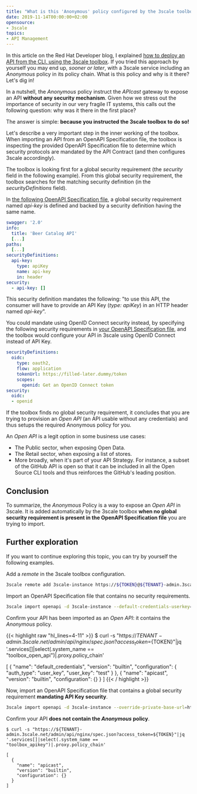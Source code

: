 ```yaml
---
title: "What is this 'Anonymous' policy configured by the 3scale toolbox?"
date: 2019-11-14T00:00:00+02:00
opensource:
- 3scale
topics:
- API Management
---
```


In this article on the Red Hat Developer blog, I explained [how to deploy an API from the CLI, using the 3scale toolbox](https://developers.redhat.com/blog/2019/07/29/3scale-toolbox-deploy-an-api-from-the-cli/).
If you tried this approach by yourself you may end up, *sooner or later*, with a 3scale service including an *Anonymous* policy in its policy chain.
What is this policy and why is it there?
Let's dig in!

In a nutshell, the *Anonymous* policy instruct the *APIcast* gateway to expose an API **without any security mechanism**.
Given how we stress out the importance of security in our very fragile IT systems, this calls out the following question: why was it there in the first place?

The answer is simple: **because you instructed the 3scale toolbox to do so!**

Let's describe a very important step in the inner working of the toolbox. When importing an API from an OpenAPI Specification file, the toolbox is inspecting the provided OpenAPI Specification file to determine which security protocols are mandated by the API Contract (and then configures 3scale accordingly).

The toolbox is looking first for a global security requirement (the *security* field in the following example). From this global security requirement, the toolbox searches for the matching security definition (in the *securityDefinitions* field).

In [the following OpenAPI Specification file](https://github.com/rh-integration/3scale-toolbox-jenkins-samples/blob/master/saas-usecase-apikey/swagger.yaml), a global security requirement named *api-key* is defined and backed by a security definition having the same name.

```yaml
swagger: '2.0'
info:
  title: 'Beer Catalog API'
  [...]
paths:
  [...]
securityDefinitions:
  api-key:
    type: apiKey
    name: api-key
    in: header
security:
  - api-key: []
```

This security definition mandates the following: "to use this API, the consumer will have to provide an API Key (*type: apiKey*) in an HTTP header named *api-key*".

You could mandate using OpenID Connect security instead, by specifying the following security requirements in [your OpenAPI Specification file](https://github.com/rh-integration/3scale-toolbox-jenkins-samples/blob/master/hybrid-usecase-oidc/swagger.json), and the toolbox would configure your API in 3scale using OpenID Connect instead of API Key.

```yaml
securityDefinitions:
  oidc:
    type: oauth2,
    flow: application
    tokenUrl: https://filled-later.dummy/token
    scopes:
      openid: Get an OpenID Connect token
security:
  oidc:
  - openid
```

If the toolbox finds no global security requirement, it concludes that you are trying to provision an *Open API* (an API usable without any credentials) and thus setups the required Anonymous policy for you.

An *Open API* is a legit option in some business use cases:

- The Public sector, when exposing Open Data.
- The Retail sector, when exposing a list of stores.
- More broadly, when it's part of your API Strategy. For instance, a subset of the GitHub API is open so that it can be included in all the Open Source CLI tools and thus reinforces the GitHub's leading position.

## Conclusion

To summarize, the *Anonymous* Policy is a way to expose an *Open API* in 3scale.
It is added automatically by the 3scale toolbox **when no global security requirement is present in the OpenAPI Specification file** you are trying to import.

## Further exploration

If you want to continue exploring this topic, you can try by yourself the following examples.

Add a *remote* in the 3scale toolbox configuration.

```sh
3scale remote add 3scale-instance https://${TOKEN}@${TENANT}-admin.3scale.net
```

Import an OpenAPI Specification file that contains no security requirements.

```sh
3scale import openapi -d 3scale-instance --default-credentials-userkey=test --override-private-base-url=http://echo-api.3scale.net -t toolbox_open_api https://raw.githubusercontent.com/rh-integration/3scale-toolbox-jenkins-samples/master/hybrid-usecase-open/swagger.json
```

Confirm your API has been imported as an *Open API*: it contains the *Anonymous* policy.

{{< highlight raw "hl_lines=4-11" >}}
$ curl -s "https://${TENANT}-admin.3scale.net/admin/api/nginx/spec.json?access_token=${TOKEN}"|jq '.services[]|select(.system_name == "toolbox_open_api")|.proxy.policy_chain'

[
  {
    "name": "default_credentials",
    "version": "builtin",
    "configuration": {
      "auth_type": "user_key",
      "user_key": "test"
    }
  },
  {
    "name": "apicast",
    "version": "builtin",
    "configuration": {}
  }
]
{{< / highlight >}}

Now, import an OpenAPI Specification file that contains a global security requirement **mandating API Key security**.

```sh
3scale import openapi -d 3scale-instance --override-private-base-url=http://echo-api.3scale.net -t toolbox_apikey https://raw.githubusercontent.com/rh-integration/3scale-toolbox-jenkins-samples/master/saas-usecase-apikey/swagger.yaml
```

Confirm your API **does not contain the *Anonymous* policy**.

```raw
$ curl -s "https://${TENANT}-admin.3scale.net/admin/api/nginx/spec.json?access_token=${TOKEN}"|jq '.services[]|select(.system_name == "toolbox_apikey")|.proxy.policy_chain'

[
  {
    "name": "apicast",
    "version": "builtin",
    "configuration": {}
  }
]
```
